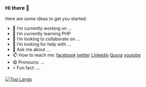 ### Hi there 👋



Here are some ideas to get you started:

- 🔭 I’m currently working on ...
- 🌱 I’m currently learning PHP
- 👯 I’m looking to collaborate on ...
- 🤔 I’m looking for help with ...
- 💬 Ask me about ...
- 📫 How to reach me: [facebook](https://www.facebook.com/raihan.mahmudi.50/)
[twitter](https://twitter.com/mdabraihan40)
[LInkedin](https://www.linkedin.com/in/raihaninfo/)
[Quora](https://bn.quora.com/profile/Raihan-Mahmudi)
[youtube](https://www.youtube.com/channel/UCGVxeXuClUmtALDJcIlTIMw)
- 😄 Pronouns: ...
- ⚡ Fun fact: ...




[![Top Langs](https://github-readme-stats.vercel.app/api/top-langs/?username=raihaninfo)](https://github.com/raihaninfo/github-readme-stats)



